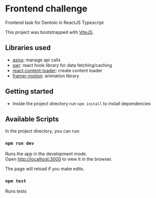 # Frontend challenge

Frontend task for Dentolo in ReactJS Typescript

This project was bootstrapped with [ViteJS](https://github.com/vitejs/vite).

## Libraries used

- [axios](https://https://axios-http.com/): manage api calls
- [swr](https://swr.vercel.app/): react hook library for data fetching/caching
- [react-content-loader](https://skeletonreact.com/): create content loader
- [framer-motion](https://github.com/framer/motion/): animation library

## Getting started

- Inside the project directory run `npm install` to install dependencies

## Available Scripts

In the project directory, you can run:

### `npm run dev`

Runs the app in the development mode.\
Open [http://localhost:3000](http://localhost:3000) to view it in the browser.

The page will reload if you make edits.

### `npm test`

Runs tests
